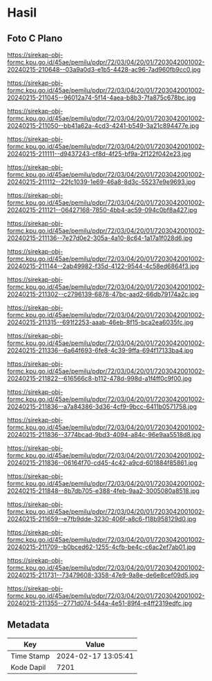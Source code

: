 # Hasil

## Foto C Plano

https://sirekap-obj-formc.kpu.go.id/45ae/pemilu/pdpr/72/03/04/20/01/7203042001002-20240215-210648--03a9a0d3-e1b5-4428-ac96-7ad960fb9cc0.jpg

https://sirekap-obj-formc.kpu.go.id/45ae/pemilu/pdpr/72/03/04/20/01/7203042001002-20240215-211045--96012a74-5f14-4aea-b8b3-7fa875c678bc.jpg

https://sirekap-obj-formc.kpu.go.id/45ae/pemilu/pdpr/72/03/04/20/01/7203042001002-20240215-211050--bb41a62a-4cd3-4241-b549-3a21c894477e.jpg

https://sirekap-obj-formc.kpu.go.id/45ae/pemilu/pdpr/72/03/04/20/01/7203042001002-20240215-211111--d9437243-cf8d-4f25-bf9a-2f122f042e23.jpg

https://sirekap-obj-formc.kpu.go.id/45ae/pemilu/pdpr/72/03/04/20/01/7203042001002-20240215-211112--22fc1039-1e69-46a8-8d3c-55237e9e9693.jpg

https://sirekap-obj-formc.kpu.go.id/45ae/pemilu/pdpr/72/03/04/20/01/7203042001002-20240215-211121--06427168-7850-4bb4-ac59-094c0bf8a427.jpg

https://sirekap-obj-formc.kpu.go.id/45ae/pemilu/pdpr/72/03/04/20/01/7203042001002-20240215-211136--7e27d0e2-305a-4a10-8c64-1a17a1f028d6.jpg

https://sirekap-obj-formc.kpu.go.id/45ae/pemilu/pdpr/72/03/04/20/01/7203042001002-20240215-211144--2ab49982-f35d-4122-9544-4c58ed6864f3.jpg

https://sirekap-obj-formc.kpu.go.id/45ae/pemilu/pdpr/72/03/04/20/01/7203042001002-20240215-211302--c2796139-6878-47bc-aad2-66db79174a2c.jpg

https://sirekap-obj-formc.kpu.go.id/45ae/pemilu/pdpr/72/03/04/20/01/7203042001002-20240215-211315--691f2253-aaab-46eb-8f15-bca2ea6035fc.jpg

https://sirekap-obj-formc.kpu.go.id/45ae/pemilu/pdpr/72/03/04/20/01/7203042001002-20240215-211336--6a64f693-6fe8-4c39-9ffa-694f17133ba4.jpg

https://sirekap-obj-formc.kpu.go.id/45ae/pemilu/pdpr/72/03/04/20/01/7203042001002-20240215-211822--616566c8-b112-478d-998d-a1f4ff0c9f00.jpg

https://sirekap-obj-formc.kpu.go.id/45ae/pemilu/pdpr/72/03/04/20/01/7203042001002-20240215-211836--a7a84386-3d36-4cf9-9bcc-6411b0571758.jpg

https://sirekap-obj-formc.kpu.go.id/45ae/pemilu/pdpr/72/03/04/20/01/7203042001002-20240215-211836--3774bcad-9bd3-4094-a84c-96e9aa5518d8.jpg

https://sirekap-obj-formc.kpu.go.id/45ae/pemilu/pdpr/72/03/04/20/01/7203042001002-20240215-211836--06164f70-cd45-4c42-a9cd-601884f85861.jpg

https://sirekap-obj-formc.kpu.go.id/45ae/pemilu/pdpr/72/03/04/20/01/7203042001002-20240215-211848--8b7db705-e388-4feb-9aa2-3005080a8518.jpg

https://sirekap-obj-formc.kpu.go.id/45ae/pemilu/pdpr/72/03/04/20/01/7203042001002-20240215-211659--e7fb9dde-3230-406f-a8c6-f18b958129d0.jpg

https://sirekap-obj-formc.kpu.go.id/45ae/pemilu/pdpr/72/03/04/20/01/7203042001002-20240215-211709--b0bced62-1255-4cfb-be4c-c6ac2ef7ab01.jpg

https://sirekap-obj-formc.kpu.go.id/45ae/pemilu/pdpr/72/03/04/20/01/7203042001002-20240215-211731--73479608-3358-47e9-9a8e-de6e8cef09d5.jpg

https://sirekap-obj-formc.kpu.go.id/45ae/pemilu/pdpr/72/03/04/20/01/7203042001002-20240215-211355--2771d074-544a-4e51-89f4-e4ff2319edfc.jpg


## Metadata

| Key        | Value               |
| ---------- | ------------------- |
| Time Stamp | 2024-02-17 13:05:41 |
| Kode Dapil | 7201                |



